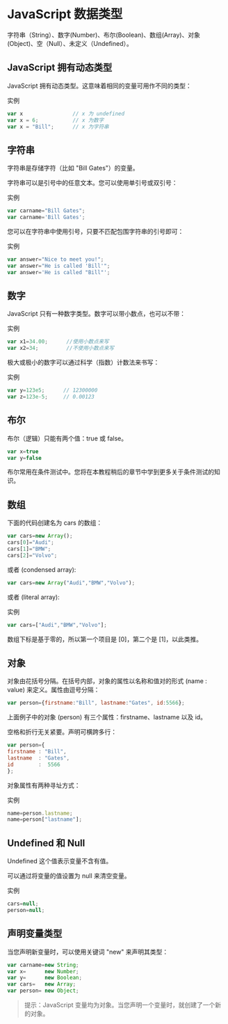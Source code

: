# JavaScript 数据类型

字符串（String）、数字(Number)、布尔(Boolean)、数组(Array)、对象(Object)、空（Null）、未定义（Undefined）。

## JavaScript 拥有动态类型

JavaScript 拥有动态类型。这意味着相同的变量可用作不同的类型：

实例

```javascript
var x                // x 为 undefined
var x = 6;           // x 为数字
var x = "Bill";      // x 为字符串
```

## 字符串

字符串是存储字符（比如 "Bill Gates"）的变量。

字符串可以是引号中的任意文本。您可以使用单引号或双引号：

实例

```javascript
var carname="Bill Gates";
var carname='Bill Gates';
```

您可以在字符串中使用引号，只要不匹配包围字符串的引号即可：

实例

```javascript
var answer="Nice to meet you!";
var answer="He is called 'Bill'";
var answer='He is called "Bill"';
```

## 数字

JavaScript 只有一种数字类型。数字可以带小数点，也可以不带：

实例

```javascript
var x1=34.00;      //使用小数点来写
var x2=34;         //不使用小数点来写
```

极大或极小的数字可以通过科学（指数）计数法来书写：

实例

```javascript
var y=123e5;      // 12300000
var z=123e-5;     // 0.00123
```

## 布尔

布尔（逻辑）只能有两个值：true 或 false。

```javascript
var x=true
var y=false
```

布尔常用在条件测试中。您将在本教程稍后的章节中学到更多关于条件测试的知识。

## 数组

下面的代码创建名为 cars 的数组：

```javascript
var cars=new Array();
cars[0]="Audi";
cars[1]="BMW";
cars[2]="Volvo";
```

或者 (condensed array):

```javascript
var cars=new Array("Audi","BMW","Volvo");
```

或者 (literal array):

实例

```javascript
var cars=["Audi","BMW","Volvo"];
```

数组下标是基于零的，所以第一个项目是 [0]，第二个是 [1]，以此类推。

## 对象

对象由花括号分隔。在括号内部，对象的属性以名称和值对的形式 (name : value) 来定义。属性由逗号分隔：

```javascript
var person={firstname:"Bill", lastname:"Gates", id:5566};
```

上面例子中的对象 (person) 有三个属性：firstname、lastname 以及 id。

空格和折行无关紧要。声明可横跨多行：

```javascript
var person={
firstname : "Bill",
lastname  : "Gates",
id        :  5566
};
```

对象属性有两种寻址方式：

实例

```javascript
name=person.lastname;
name=person["lastname"];
```

## Undefined 和 Null

Undefined 这个值表示变量不含有值。

可以通过将变量的值设置为 null 来清空变量。

实例

```javascript
cars=null;
person=null;
```

## 声明变量类型

当您声明新变量时，可以使用关键词 "new" 来声明其类型：

```javascript
var carname=new String;
var x=      new Number;
var y=      new Boolean;
var cars=   new Array;
var person= new Object;
```

> 提示：JavaScript 变量均为对象。当您声明一个变量时，就创建了一个新的对象。
